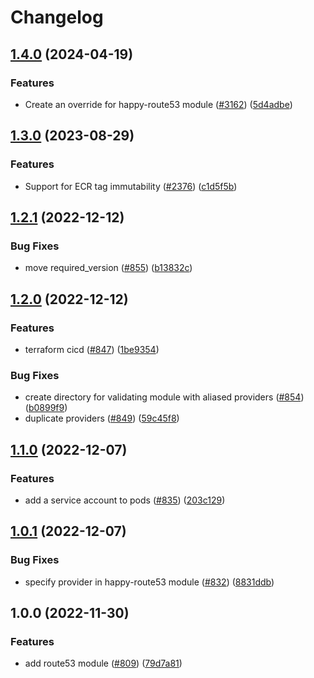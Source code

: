 # Changelog

## [1.4.0](https://github.com/chanzuckerberg/happy/compare/happy-route53-v1.3.0...happy-route53-v1.4.0) (2024-04-19)


### Features

* Create an override for happy-route53 module ([#3162](https://github.com/chanzuckerberg/happy/issues/3162)) ([5d4adbe](https://github.com/chanzuckerberg/happy/commit/5d4adbe6f4346c6f9f0fa625a2d6e35bace64b0e))

## [1.3.0](https://github.com/chanzuckerberg/happy/compare/happy-route53-v1.2.1...happy-route53-v1.3.0) (2023-08-29)


### Features

* Support for ECR tag immutability ([#2376](https://github.com/chanzuckerberg/happy/issues/2376)) ([c1d5f5b](https://github.com/chanzuckerberg/happy/commit/c1d5f5b6e6a093c19ba2a092111842cc0e4f195f))

## [1.2.1](https://github.com/chanzuckerberg/happy/compare/happy-route53-v1.2.0...happy-route53-v1.2.1) (2022-12-12)


### Bug Fixes

* move required_version ([#855](https://github.com/chanzuckerberg/happy/issues/855)) ([b13832c](https://github.com/chanzuckerberg/happy/commit/b13832ca61af7ed8ca0caec643e24bd8633ea4c1))

## [1.2.0](https://github.com/chanzuckerberg/happy/compare/happy-route53-v1.1.0...happy-route53-v1.2.0) (2022-12-12)


### Features

* terraform cicd ([#847](https://github.com/chanzuckerberg/happy/issues/847)) ([1be9354](https://github.com/chanzuckerberg/happy/commit/1be9354192ce8085fa967c0c9280a772a4bb6daa))


### Bug Fixes

* create directory for validating module with aliased providers ([#854](https://github.com/chanzuckerberg/happy/issues/854)) ([b0899f9](https://github.com/chanzuckerberg/happy/commit/b0899f9da51d055547f7bcd03ae4b327cefbe1db))
* duplicate providers ([#849](https://github.com/chanzuckerberg/happy/issues/849)) ([59c45f8](https://github.com/chanzuckerberg/happy/commit/59c45f8b6fbf9b877a8de60662793ccc45292f09))

## [1.1.0](https://github.com/chanzuckerberg/happy/compare/happy-route53-v1.0.1...happy-route53-v1.1.0) (2022-12-07)


### Features

* add a service account to pods ([#835](https://github.com/chanzuckerberg/happy/issues/835)) ([203c129](https://github.com/chanzuckerberg/happy/commit/203c1294602160dfc4aacc15adf8ebc91e83af5a))

## [1.0.1](https://github.com/chanzuckerberg/happy/compare/happy-route53-v1.0.0...happy-route53-v1.0.1) (2022-12-07)


### Bug Fixes

* specify provider in happy-route53 module ([#832](https://github.com/chanzuckerberg/happy/issues/832)) ([8831ddb](https://github.com/chanzuckerberg/happy/commit/8831ddba54f8007e263e9891d193ec9df5ce082d))

## 1.0.0 (2022-11-30)


### Features

* add route53 module ([#809](https://github.com/chanzuckerberg/happy/issues/809)) ([79d7a81](https://github.com/chanzuckerberg/happy/commit/79d7a813d0d7ce8d61b391ec5470d64656f65132))
